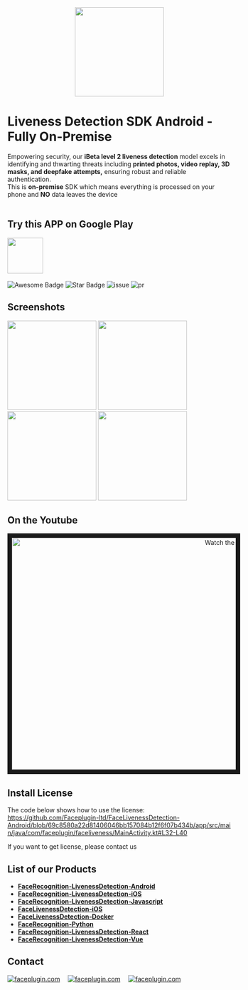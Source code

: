 <div align="center">
<img alt="" src="https://github.com/Faceplugin-ltd/FaceRecognition-Javascript/assets/160750757/657130a9-50f2-486d-b6d5-b78bcec5e6e2.png" width=200/>
</div>

# Liveness Detection SDK Android - Fully On-Premise
Empowering security, our **iBeta level 2 liveness detection** model excels in identifying and thwarting threats including **printed photos, video replay, 3D masks, and deepfake attempts,** ensuring robust and reliable authentication.
<br>This is **on-premise** SDK which means everything is processed on your phone and **NO** data leaves the device 
<br></br>

## Try this APP on Google Play
<a href="https://play.google.com/store/apps/details?id=ai.faceplugin.liveness" target="_blank">
  <img alt="" src="https://user-images.githubusercontent.com/125717930/230804673-17c99e7d-6a21-4a64-8b9e-a465142da148.png" height=80/>
</a>
<br></br>

<div align="left">
<img src="https://cdn.rawgit.com/sindresorhus/awesome/d7305f38d29fed78fa85652e3a63e154dd8e8829/media/badge.svg" alt="Awesome Badge"/>
<img src="https://img.shields.io/static/v1?label=%F0%9F%8C%9F&message=If%20Useful&style=style=flat&color=BC4E99" alt="Star Badge"/>
<img src="https://img.shields.io/github/issues/genderev/assassin" alt="issue"/>
<img src="https://img.shields.io/github/issues-pr/genderev/assassin" alt="pr"/>
</div>

<h2>Screenshots</h2>
<div align="left">
<img alt="" src="https://github.com/Faceplugin-ltd/FaceLivenessDetection-Android/assets/160750757/3a900b76-2f8e-4894-89bb-2474ac6aeb7a" width=200/>
<img alt="" src="https://github.com/Faceplugin-ltd/FaceLivenessDetection-Android/assets/160750757/bff5371b-b73d-4ced-a096-9db8b6eb037f" width=200/>
<img alt="" src="https://github.com/Faceplugin-ltd/FaceLivenessDetection-Android/assets/160750757/4d66987d-6eff-4ea7-b146-833adfd2c14f" width=200/>
<img alt="" src="https://github.com/Faceplugin-ltd/FaceLivenessDetection-Android/assets/160750757/4ce4a283-09bd-4637-b7d0-35a98307b794" width=200/>

</div>

<h2>On the Youtube</h2>
<div align="center">
<a href="http://www.youtube.com/watch?feature=player_embedded&v=cjvEBzFpHGk" target="_blank">
 <img src="http://img.youtube.com/vi/cjvEBzFpHGk/maxresdefault.jpg" alt="Watch the video" width="960" height="520" border="10" />
</a>
</div>

<h2>Install License</h2>
  
The code below shows how to use the license: https://github.com/Faceplugin-ltd/FaceLivenessDetection-Android/blob/69c8580a22d81406046bb157084b12f6f07b434b/app/src/main/java/com/faceplugin/faceliveness/MainActivity.kt#L32-L40

If you want to get license, please contact us

<h2>List of our Products</h2>

* **[FaceRecognition-LivenessDetection-Android](https://github.com/Faceplugin-ltd/FaceRecognition-LivenessDetection-Android)**
* **[FaceRecognition-LivenessDetection-iOS](https://github.com/Faceplugin-ltd/FaceRecognition-LivenessDetection-iOS)**
* **[FaceRecognition-LivenessDetection-Javascript](https://github.com/Faceplugin-ltd/FaceRecognition-LivenessDetection-Javascript)**
* **[FaceLivenessDetection-iOS](https://github.com/Faceplugin-ltd/FaceLivenessDetection-iOS)**
* **[FaceLivenessDetection-Docker](https://github.com/Faceplugin-ltd/FaceLivenessDetection-Docker)**
* **[FaceRecognition-Python](https://github.com/Faceplugin-ltd/FaceRecognition-Python)**
* **[FaceRecognition-LivenessDetection-React](https://github.com/Faceplugin-ltd/FaceRecognition-LivenessDetection-React)**
* **[FaceRecognition-LivenessDetection-Vue](https://github.com/Faceplugin-ltd/FaceRecognition-LivenessDetection-Vue)**

<h2>Contact</h2>
<div align="left">
<a target="_blank" href="mailto:info@faceplugin.com"><img src="https://img.shields.io/badge/email-info@faceplugin.com-blue.svg?logo=gmail " alt="faceplugin.com"></a>&emsp;
<a target="_blank" href="https://t.me/faceplugin"><img src="https://img.shields.io/badge/telegram-@faceplugin-blue.svg?logo=telegram " alt="faceplugin.com"></a>&emsp;
<a target="_blank" href="https://wa.me/+14422295661"><img src="https://img.shields.io/badge/whatsapp-faceplugin-blue.svg?logo=whatsapp " alt="faceplugin.com">
</div>


